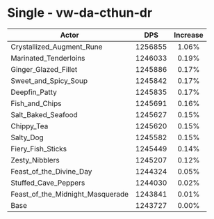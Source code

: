 # Single - vw-da-cthun-dr
| Actor | DPS | Increase |
|---|:---:|:---:|
|Crystallized_Augment_Rune|1256855|1.06%|
|Marinated_Tenderloins|1246033|0.19%|
|Ginger_Glazed_Fillet|1245886|0.17%|
|Sweet_and_Spicy_Soup|1245842|0.17%|
|Deepfin_Patty|1245835|0.17%|
|Fish_and_Chips|1245691|0.16%|
|Salt_Baked_Seafood|1245627|0.15%|
|Chippy_Tea|1245620|0.15%|
|Salty_Dog|1245582|0.15%|
|Fiery_Fish_Sticks|1245449|0.14%|
|Zesty_Nibblers|1245207|0.12%|
|Feast_of_the_Divine_Day|1244324|0.05%|
|Stuffed_Cave_Peppers|1244030|0.02%|
|Feast_of_the_Midnight_Masquerade|1243841|0.01%|
|Base|1243727|0.00%|
